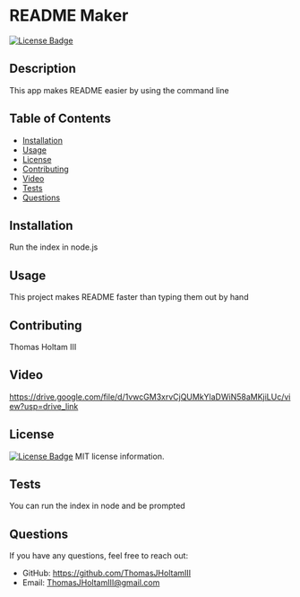 # README Maker
[![License Badge](https://img.shields.io/badge/License-MIT-blue.svg)](https://opensource.org/licenses/MIT)

## Description
This app makes README easier by using the command line

## Table of Contents
- [Installation](#installation)
- [Usage](#usage)
- [License](#license)
- [Contributing](#contributing)
- [Video](#video)
- [Tests](#tests)
- [Questions](#questions)

## Installation
Run the index in node.js 

## Usage
This project makes README faster than typing them out by hand

## Contributing
Thomas Holtam III

## Video 
https://drive.google.com/file/d/1vwcGM3xrvCjQUMkYlaDWiN58aMKjiLUc/view?usp=drive_link

## License
[![License Badge](https://img.shields.io/badge/License-MIT-blue.svg)](https://opensource.org/licenses/MIT)
MIT license information.

## Tests
You can run the index in node and be prompted

## Questions
If you have any questions, feel free to reach out:
- GitHub: https://github.com/ThomasJHoltamIII
- Email: ThomasJHoltamIII@gmail.com
